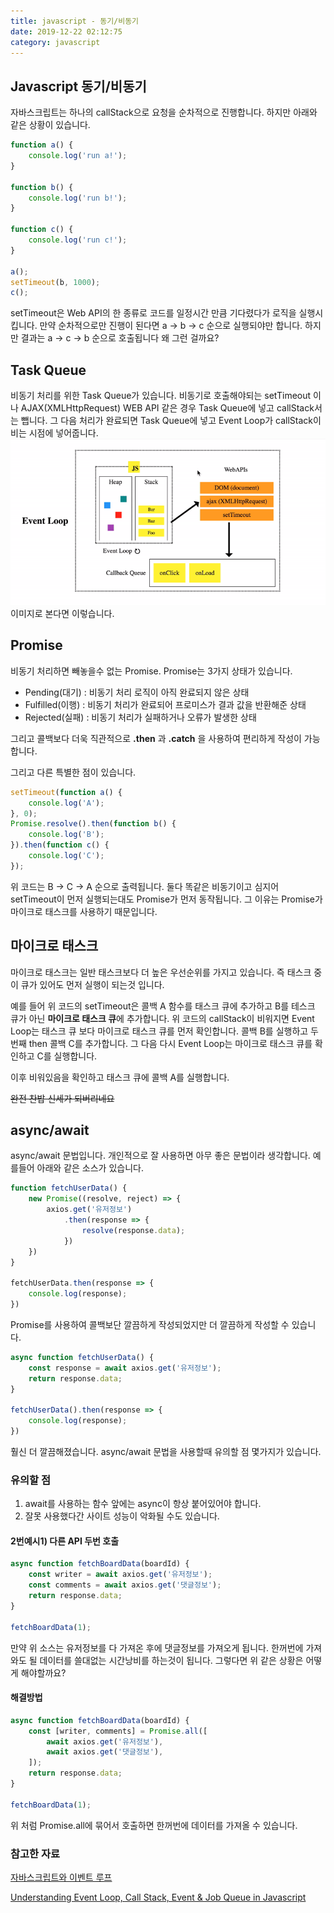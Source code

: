 ```yaml
---
title: javascript - 동기/비동기
date: 2019-12-22 02:12:75
category: javascript
---
```


## Javascript 동기/비동기
자바스크립트는 하나의 callStack으로 요청을 순차적으로 진행합니다. 하지만 아래와 같은 상황이 있습니다.
```javascript
function a() {
    console.log('run a!');
}

function b() {
    console.log('run b!');
}

function c() {
    console.log('run c!');
}

a();
setTimeout(b, 1000);
c();
```
setTimeout은 Web API의 한 종류로 코드를 일정시간 만큼 기다렸다가 로직을 실행시킵니다. 만약 순차적으로만 진행이 된다면 a -> b -> c 순으로 실행되야만 합니다. 하지만 결과는 a -> c -> b 순으로 호출됩니다 왜 그런 걸까요?

## Task Queue
비동기 처리를 위한 Task Queue가 있습니다. 비동기로 호출해야되는 setTimeout 이나 AJAX(XMLHttpRequest) WEB API 같은 경우 Task Queue에 넣고 callStack서는 뺍니다. 그 다음 처리가 완료되면 Task Queue에 넣고 Event Loop가 callStack이 비는 시점에 넣어줍니다.
![자바스크립트처리과정](./assets/queue.gif)
이미지로 본다면 이렇습니다.

## Promise
비동기 처리하면 빼놓을수 없는 Promise. Promise는 3가지 상태가 있습니다.

* Pending(대기) : 비동기 처리 로직이 아직 완료되지 않은 상태
* Fulfilled(이행) : 비동기 처리가 완료되어 프로미스가 결과 값을 반환해준 상태
* Rejected(실패) : 비동기 처리가 실패하거나 오류가 발생한 상태

그리고 콜백보다 더욱 직관적으로 **.then** 과 **.catch** 을 사용하여 편리하게 작성이 가능합니다.

그리고 다른 특별한 점이 있습니다.
```javascript
setTimeout(function a() {
    console.log('A');
}, 0);
Promise.resolve().then(function b() {
    console.log('B');
}).then(function c() {
    console.log('C');
});
```
위 코드는 B -> C -> A 순으로 출력됩니다. 둘다 똑같은 비동기이고 심지어 setTimeout이 먼저 실행되는대도 Promise가 먼저 동작됩니다. 그 이유는 Promise가 마이크로 태스크를 사용하기 때문입니다.

## 마이크로 태스크
마이크로 태스크는 일반 태스크보다 더 높은 우선순위를 가지고 있습니다. 즉 태스크 중이 큐가 있어도 먼저 실행이 되는것 입니다.

예를 들어 위 코드의 setTimeout은 콜백 A 함수를 태스크 큐에 추가하고 B를 테스크 큐가 아닌 **마이크로 태스크 큐**에 추가합니다. 위 코드의 callStack이 비워지면 Event Loop는 태스크 큐 보다 마이크로 태스크 큐를 먼저 확인합니다. 콜백 B를 실행하고 두번째 then 콜백 C를 추가합니다. 그 다음 다시 Event Loop는 마이크로 태스크 큐를 확인하고 C를 실행합니다.

이후 비워있음을 확인하고 태스크 큐에 콜백 A를 실행합니다.

~~완전 찬밥 신세가 되버리네요~~

## async/await
async/await 문법입니다. 개인적으로 잘 사용하면 아무 좋은 문법이라 생각합니다. 예를들어 아래와 같은 소스가 있습니다.
```javascript
function fetchUserData() {
    new Promise((resolve, reject) => {
        axios.get('유저정보')
            .then(response => {
                resolve(response.data);
            })
    })
}

fetchUserData.then(response => {
    console.log(response);
})
```
Promise를 사용하여 콜백보단 깔끔하게 작성되었지만 더 깔끔하게 작성할 수 있습니다.
```javascript
async function fetchUserData() {
    const response = await axios.get('유저정보');
    return response.data;
}

fetchUserData().then(response => {
    console.log(response);
})
```
훨신 더 깔끔해졌습니다. async/await 문법을 사용할때 유의할 점 몇가지가 있습니다.

### 유의할 점
1. await를 사용하는 함수 앞에는 async이 항상 붙어있어야 합니다.
2. 잘못 사용했다간 사이트 성능이 악화될 수도 있습니다.

#### 2번예시1) 다른 API 두번 호출
```javascript
async function fetchBoardData(boardId) {
    const writer = await axios.get('유저정보');
    const comments = await axios.get('댓글정보');
    return response.data;
}

fetchBoardData(1);
```
만약 위 소스는 유저정보를 다 가져온 후에 댓글정보를 가져오게 됩니다. 한꺼번에 가져와도 될 데이터를 쓸대없는 시간낭비를 하는것이 됩니다. 그렇다면 위 같은 상황은 어떻게 해야할까요?

#### 해결방법
```javascript
async function fetchBoardData(boardId) {
    const [writer, comments] = Promise.all([
        await axios.get('유저정보'),
        await axios.get('댓글정보'),
    ]);
    return response.data;
}

fetchBoardData(1);
```
위 처럼 Promise.all에 묶어서 호출하면 한꺼번에 데이터를 가져올 수 있습니다.

### 참고한 자료
[자바스크립트와 이벤트 루프](https://meetup.toast.com/posts/89)

[Understanding Event Loop, Call Stack, Event & Job Queue in Javascript](https://medium.com/@Rahulx1/understanding-event-loop-call-stack-event-job-queue-in-javascript-63dcd2c71ecd)